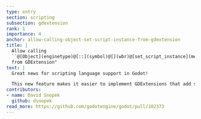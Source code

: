 ```yaml
---
type: entry
section: scripting
subsection: gdextension
rank: 1
importance: 4
anchor: allow-calling-object-set-script-instance-from-gdextension
title: |
  Allow calling
  ``@[Object](enginetype)@[::](symbol)@[](wbr)@[set_script_instance](membervariable)@[()](symbol)``
  from GDExtension"
text: |
  Great news for scripting language support in Godot!

  This new feature makes it easier to implement GDExtensions that add scripting language support. This improves parity with adding scripting languages via a Godot module.
contributors:
- name: David Snopek
  github: dsnopek
read_more: https://github.com/godotengine/godot/pull/102373
---
```

